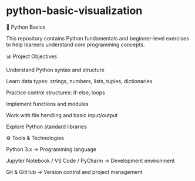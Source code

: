 # python-basic-visualization

🐍 Python Basics

This repository contains Python fundamentals and beginner-level exercises to help learners understand core programming concepts.

📊 Project Objectives

Understand Python syntax and structure

Learn data types: strings, numbers, lists, tuples, dictionaries

Practice control structures: if-else, loops

Implement functions and modules

Work with file handling and basic input/output

Explore Python standard libraries

⚙️ Tools & Technologies

Python 3.x → Programming language

Jupyter Notebook / VS Code / PyCharm → Development environment

Git & GitHub → Version control and project management
